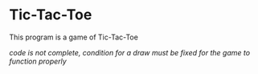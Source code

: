 # Tic-Tac-Toe

This program is a game of Tic-Tac-Toe

*code is not complete, condition for a draw must be fixed for the game to function properly*
